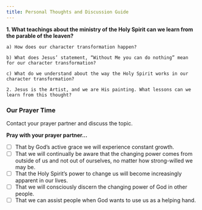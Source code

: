 ```yaml
---
title: Personal Thoughts and Discussion Guide
---
```


**1. What teachings about the ministry of the Holy Spirit can we learn from the parable of the leaven?**

`a) How does our character transformation happen?`

`b) What does Jesus’ statement, “Without Me you can do nothing” mean for our character transformation?`

`c) What do we understand about the way the Holy Spirit works in our character transformation?`

`2. Jesus is the Artist, and we are His painting. What lessons can we learn from this thought?`

### Our Prayer Time

Contact your prayer partner and discuss the topic.

**Pray with your prayer partner...**

- [ ] That by God’s active grace we will experience constant growth.
- [ ] That we will continually be aware that the changing power comes from outside of us and not out of ourselves, no matter how strong-willed we may be.
- [ ] That the Holy Spirit’s power to change us will become increasingly apparent in our lives.
- [ ] That we will consciously discern the changing power of God in other people.
- [ ] That we can assist people when God wants to use us as a helping hand.
